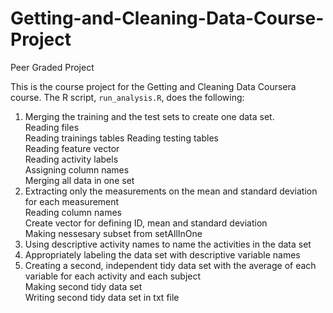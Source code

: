 # Getting-and-Cleaning-Data-Course-Project
Peer Graded Project

This is the course project for the Getting and Cleaning Data Coursera course.
The R script, `run_analysis.R`, does the following:
  
1. Merging the training and the test sets to create one data set.   
  Reading files    
     Reading trainings tables
     Reading testing tables   
     Reading feature vector   
     Reading activity labels   
     Assigning column names   
     Merging all data in one set   
2. Extracting only the measurements on the mean and standard deviation for each measurement   
     Reading column names  
     Create vector for defining ID, mean and standard deviation   
     Making nessesary subset from setAllInOne   
3. Using descriptive activity names to name the activities in the data set   
4. Appropriately labeling the data set with descriptive variable names   
5. Creating a second, independent tidy data set with the average of each variable for each activity and each subject   
     Making second tidy data set   
     Writing second tidy data set in txt file
